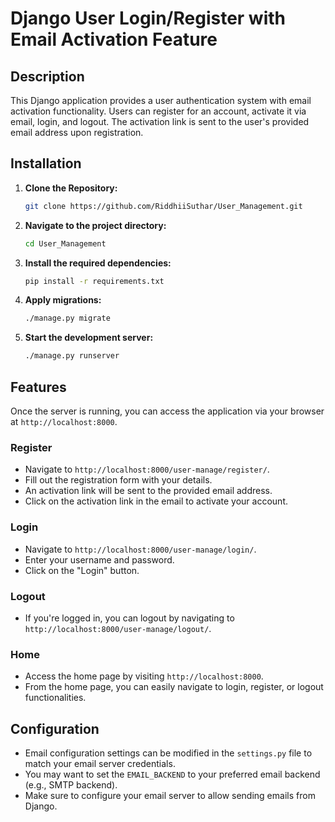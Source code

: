 # Django User Login/Register with Email Activation Feature

## Description

This Django application provides a user authentication system with email activation functionality. Users can register for an account, activate it via email, login, and logout. The activation link is sent to the user's provided email address upon registration.

## Installation

1. **Clone the Repository:**

    ```bash
    git clone https://github.com/RiddhiiSuthar/User_Management.git
    ```

2. **Navigate to the project directory:**

    ```bash
    cd User_Management
    ```

3. **Install the required dependencies:**
    
    ```bash
    pip install -r requirements.txt
    ```
   
4. **Apply migrations:**
    
    ```bash
    ./manage.py migrate
    ```

5. **Start the development server:**

    ```bash
    ./manage.py runserver
    ```



## Features

Once the server is running, you can access the application via your browser at `http://localhost:8000`.

### Register

- Navigate to `http://localhost:8000/user-manage/register/`.
- Fill out the registration form with your details.
- An activation link will be sent to the provided email address.
- Click on the activation link in the email to activate your account.

### Login

- Navigate to `http://localhost:8000/user-manage/login/`.
- Enter your username and password.
- Click on the "Login" button.

### Logout

- If you're logged in, you can logout by navigating to `http://localhost:8000/user-manage/logout/`.

### Home

- Access the home page by visiting `http://localhost:8000`.
- From the home page, you can easily navigate to login, register, or logout functionalities.

## Configuration

- Email configuration settings can be modified in the `settings.py` file to match your email server credentials.
- You may want to set the `EMAIL_BACKEND` to your preferred email backend (e.g., SMTP backend).
- Make sure to configure your email server to allow sending emails from Django.
